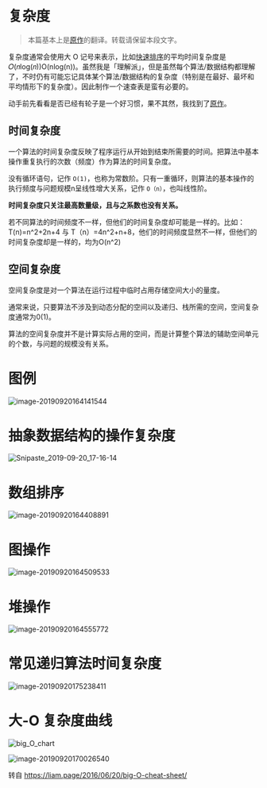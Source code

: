 # 复杂度

> 本篇基本上是[原作](http://bigocheatsheet.com/)的翻译。转载请保留本段文字。

复杂度通常会使用大 O 记号来表示，比如[快速排序](https://zh.wikipedia.org/wiki/快速排序)的平均时间复杂度是 𝑂(𝑛log(𝑛))O(nlog⁡(n))。虽然我是「理解派」，但是虽然每个算法/数据结构都理解了，不时仍有可能忘记具体某个算法/数据结构的复杂度（特别是在最好、最坏和平均情形下的复杂度）。因此制作一个速查表是蛮有必要的。

动手前先看看是否已经有轮子是一个好习惯，果不其然，我找到了[原作](http://bigocheatsheet.com/)。

## 时间复杂度

一个算法的时间复杂度反映了程序运行从开始到结束所需要的时间。把算法中基本操作重复执行的次数（频度）作为算法的时间复杂度。

没有循环语句，记作 `O(1)`，也称为常数阶。只有一重循环，则算法的基本操作的执行频度与问题规模n呈线性增大关系，记作 `O（n）`，也叫线性阶。

**时间复杂度只关注最高数量级，且与之系数也没有关系。**

若不同算法的时间频度不一样，但他们的时间复杂度却可能是一样的。比如：T(n)=n^2+2n+4  与 T（n）=4n^2+n+8，他们的时间频度显然不一样，但他们的时间复杂度却是一样的，均为O(n^2)

## 空间复杂度

空间复杂度是对一个算法在运行过程中临时占用存储空间大小的量度。

通常来说，只要算法不涉及到动态分配的空间以及递归、栈所需的空间，空间复杂度通常为0(1)。

算法的空间复杂度并不是计算实际占用的空间，而是计算整个算法的辅助空间单元的个数，与问题的规模没有关系。

# 图例

![image-20190920164141544](https://tva1.sinaimg.cn/large/006y8mN6ly1g762p5sb1lj31cy01y74c.jpg)



# 抽象数据结构的操作复杂度

![Snipaste_2019-09-20_17-16-14](https://tva1.sinaimg.cn/large/006y8mN6ly1g763vbwfa2j31040u0af6.jpg)



# 数组排序

![image-20190920164408891](https://tva1.sinaimg.cn/large/006y8mN6ly1g762rpp2k0j31980u043c.jpg)



# 图操作

![image-20190920164509533](https://tva1.sinaimg.cn/large/006y8mN6ly1g762srl8jej31d408cwfk.jpg)



# 堆操作

![image-20190920164555772](https://tva1.sinaimg.cn/large/006y8mN6ly1g762tk4ofdj31d40j80vo.jpg)



# 常见递归算法时间复杂度

![image-20190920175238411](https://tva1.sinaimg.cn/large/006y8mN6ly1g764qz74kgj328w0g67po.jpg)



# 大-O 复杂度曲线

![big_O_chart](https://tva1.sinaimg.cn/large/006y8mN6ly1g762u61tozj30lr0cmq3i.jpg)

![image-20190920170026540](https://tva1.sinaimg.cn/large/006y8mN6ly1g7638nwfbdj316t0u0781.jpg)





转自 https://liam.page/2016/06/20/big-O-cheat-sheet/